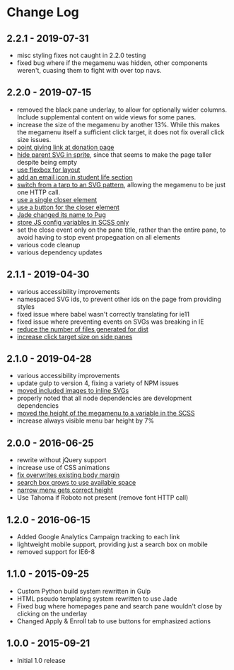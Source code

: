 # Change Log

## 2.2.1 - 2019-07-31
- misc styling fixes not caught in 2.2.0 testing
- fixed bug where if the megamenu was hidden, other components weren't, cuasing them to fight with over top navs.

## 2.2.0 - 2019-07-15
- removed the black pane underlay, to allow for optionally wider columns. Include supplemental content on wide views for some panes.
- increase the size of the megamenu by another 13%. While this makes the megamenu itself a sufficient click target, it does not fix overall click size issues.
- [point giving link at donation page](https://github.com/LaneCommunityCollege/megamenu/issues/36)
- [hide parent SVG in sprite](https://github.com/LaneCommunityCollege/megamenu/issues/49), since that seems to make the page taller despite being empty
- [use flexbox for layout](https://github.com/LaneCommunityCollege/megamenu/issues/51)
- [add an email icon in student life section](https://github.com/LaneCommunityCollege/megamenu/issues/52)
- [switch from a tarp to an SVG pattern](https://github.com/LaneCommunityCollege/megamenu/issues/18), allowing the megamenu to be just one HTTP call.
- [use a single closer element](https://github.com/LaneCommunityCollege/megamenu/issues/56)
- [use a button for the closer element](https://github.com/LaneCommunityCollege/megamenu/issues/58)
- [Jade changed its name to Pug](https://github.com/LaneCommunityCollege/megamenu/issues/59)
- [store JS config variables in SCSS only](https://github.com/LaneCommunityCollege/megamenu/issues/43)
- set the close event only on the pane title, rather than the entire pane, to avoid having to stop event propegaation on all elements
- various code cleanup
- various dependency updates

## 2.1.1 - 2019-04-30
- various accessibility improvements
- namespaced SVG ids, to prevent other ids on the page from providing styles
- fixed issue where babel wasn't correctly translating for ie11
- fixed issue where preventing events on SVGs was breaking in IE
- [reduce the number of files generated for dist](https://github.com/LaneCommunityCollege/megamenu/issues/45)
- [increase click target size on side panes](https://github.com/LaneCommunityCollege/megamenu/issues/47)

## 2.1.0 - 2019-04-28
- various accessibility improvements
- update gulp to version 4, fixing a variety of NPM issues
- [moved included images to inline SVGs](https://github.com/LaneCommunityCollege/megamenu/issues/23)
- properly noted that all node dependencies are development dependencies
- [moved the height of the megamenu to a variable in the SCSS](https://github.com/LaneCommunityCollege/megamenu/issues/41)
- increase always visible menu bar height by 7%

## 2.0.0 - 2016-06-25
- rewrite without jQuery support
- increase use of CSS animations
- [fix overwrites existing body margin](https://github.com/LaneCommunityCollege/megamenu/issues/17)
- [search box grows to use available space](https://github.com/LaneCommunityCollege/megamenu/issues/14)
- [narrow menu gets correct height](https://github.com/LaneCommunityCollege/megamenu/issues/12)
- Use Tahoma if Roboto not present (remove font HTTP call)

## 1.2.0 - 2016-06-15
- Added Google Analytics Campaign tracking to each link
- lightweight mobile support, providing just a search box on mobile
- removed support for IE6-8

## 1.1.0 - 2015-09-25
- Custom Python build system rewritten in Gulp
- HTML pseudo templating system rewritten to use Jade
- Fixed bug where homepages pane and search pane wouldn't close by clicking on the underlay
- Changed Apply & Enroll tab to use buttons for emphasized actions

## 1.0.0 - 2015-09-21
- Initial 1.0 release